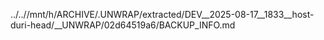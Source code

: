 ../..//mnt/h/ARCHIVE/.UNWRAP/extracted/DEV__2025-08-17__1833__host-duri-head/__UNWRAP/02d64519a6/BACKUP_INFO.md